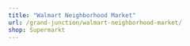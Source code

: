 ```yaml
---
title: "Walmart Neighborhood Market"
url: /grand-junction/walmart-neighborhood-market/
shop: Supermarkt
---
```

